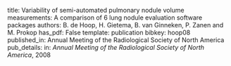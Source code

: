 title: Variability of semi-automated pulmonary nodule volume measurements: A comparison of 6 lung nodule evaluation software packages
authors: B. de Hoop, H. Gietema, B. van Ginneken, P. Zanen and M. Prokop
has_pdf: False
template: publication
bibkey: hoop08
published_in: Annual Meeting of the Radiological Society of North America
pub_details: in: <i>Annual Meeting of the Radiological Society of North America</i>, 2008
